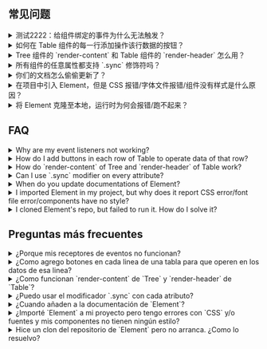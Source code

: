 ## 常见问题

<details>
  <summary>测试2222：给组件绑定的事件为什么无法触发？</summary>
  在 Vue 2.0 中，为**自定义**组件绑定**原生**事件必须使用 `.native` 修饰符：
  ```html
  <my-component @click.native="handleClick">Click Me</my-component>
  ```
  
  从易用性的角度出发，我们对 `Button` 组件进行了处理，使它可以监听 `click` 事件：
  ```html
  <el-button @click="handleButtonClick">Click Me</el-button>
  ```
  
  但是对于其他组件，还是需要添加 `.native` 修饰符。
</details>

<details>
  <summary>如何在 Table 组件的每一行添加操作该行数据的按钮？</summary>
  
  使用 [Scoped slot](https://vuejs.org/v2/guide/components.html#Scoped-Slots) 即可：
  ```html
  <el-table-column label="操作">
    <template slot-scope="props">
      <el-button @click.native="showDetail(props.row)">查看详情</el-button>
    </template>
  </el-table-column>
  ```
  参数 `row` 即为对应行的数据。
</details>

<details>
  <summary>Tree 组件的 `render-content` 和 Table 组件的 `render-header` 怎么用？</summary>
  
  请阅读 Vue 文档 [Render Function](http://vuejs.org/v2/guide/render-function.html) 的相关内容。注意，使用 JSX 来写 Render Function 的话，需要安装 `babel-plugin-transform-vue-jsx`，并参照其[文档](https://github.com/vuejs/babel-plugin-transform-vue-jsx)进行配置。
</details>

<details>
  <summary>所有组件的任意属性都支持 `.sync` 修饰符吗？</summary>
  
  不是。对于支持 `.sync` 修饰符的属性，我们会在文档的 API 表格中注明。更多 `.sync` 的用法请查看 [Vue 文档](https://vuejs.org/v2/guide/components.html#sync-Modifier)。
</details>

<details>
  <summary>你们的文档怎么偷偷更新了？</summary>
  
  我们只会在 Element 发布新版本时同步更新文档，以体现最新的变化。详细的更新内容可以查看 [changelog](https://github.com/ElemeFE/element/blob/master/CHANGELOG.zh-CN.md)。
</details>

<details>
  <summary>在项目中引入 Element，但是 CSS 报错/字体文件报错/组件没有样式是什么原因？</summary>
  
  请参考我们提供的 [starter kit](https://github.com/ElementUI/element-starter)，在 webpack 的 loaders 中正确配置 file-loader、css-loader 和 style-loader。此外，我们还提供了基于 [cooking](https://github.com/ElementUI/element-cooking-starter) 和 [laravel](https://github.com/ElementUI/element-in-laravel-starter) 的项目模板。
</details>

<details>
  <summary>将 Element 克隆至本地，运行时为何会报错/跑不起来？</summary>
  
  首先，确保克隆的是 master 分支的最新代码，并且文件完整。其次，确保本地的 node 版本在 4.0 以上，npm 版本在 3.0 以上。最后，可以启动开发环境：
  
  ```bash
  npm run dev
  ```
  
  或是直接打包：
  
  ```bash
  npm run dist
  ```
</details>

## FAQ

<details>
  <summary>Why are my event listeners not working?</summary>
  
  In Vue 2.0, adding **native** event handlers in **custom** components requires a `.native` modifier:
  ```html
  <my-component @click.native="handleClick">Click Me</my-component>
  ```
  
  For the sake of usability, we processed `Button` so it can listen to `click` events:
  ```html
  <el-button @click="handleButtonClick">Click Me</el-button>
  ```
  
  For other components, the `.native` modifier is still mandatory.
</details>

<details>
  <summary>How do I add buttons in each row of Table to operate data of that row?</summary>
  
  Just use [Scoped slot](https://vuejs.org/v2/guide/components.html#Scoped-Slots):
  ```html
  <el-table-column label="Operations">
    <template slot-scope="props">
      <el-button @click.native="showDetail(props.row)">Details</el-button>
    </template>
  </el-table-column>
  ```
  The parameter `row` is the data object of corresponding row.
</details>

<details>
  <summary>How do `render-content` of Tree and `render-header` of Table work?</summary>
  
  Please refer to [Render Function](http://vuejs.org/v2/guide/render-function.html) in Vue's documentation. In addition, if you are writing render functions with JSX, `babel-plugin-transform-vue-jsx` is required. See [here](https://github.com/vuejs/babel-plugin-transform-vue-jsx) for its configurations.
</details>

<details>
  <summary>Can I use `.sync` modifier on every attribute?</summary>
  
  No, only a few attributes supports the `.sync` modifier, and we have explicitly marked them on the documentation's API table. For more information about `.sync`, please refer to [Vue documentation](https://vuejs.org/v2/guide/components.html#sync-Modifier).
</details>

<details>
  <summary>When do you update documentations of Element?</summary>
  
  We update documentations only when a new version of Element is published so that it reflects all the changes introduced in that version. Updated changed can be found in the [changelog](https://github.com/ElemeFE/element/blob/master/CHANGELOG.en-US.md)。
</details>

<details>
  <summary>I imported Element in my project, but why does it report CSS error/font file error/components have no style?</summary>
  
  Please refer to our [starter kit](https://github.com/ElementUI/element-starter) and correctly configure file-loader, css-loader and style-loader in webpack config file. Besides, we also provide templated based on [cooking](https://github.com/ElementUI/element-cooking-starter) and [laravel](https://github.com/ElementUI/element-in-laravel-starter).
</details>

<details>
  <summary>I cloned Element's repo, but failed to run it. How do I solve it?</summary>
  
  First, please make sure to clone the latest code in master branch and cloned files are intact. Then, note that the version of Nodejs should be 4.0+ and npm 3.0+. Finally, activate development:
  
  ```bash
  npm run dev
  ```
  
  or build it:
  
  ```bash
  npm run dist
  ```
</details>

## Preguntas más frecuentes

<details>
  <summary>¿Porque mis receptores de eventos no funcionan?</summary>
  
  En Vue 2.0, agregando **nativos** receptores de evento **a medida** componentes requiere el modificador `.native`:
  ```
  html
  <mi-componente @click.native="handleClick">Haga Clic Aquí</mi-componente>
  ```
  
  Para conveniencia, hemos ya procesado eventos para el componente `Button` para que el interfaz sea consistente con `clic` eventos de otros componentes:
  
  ```html
  <el-button @click="handleButtonClick">Haga Clic Aquí</el-button>
  ```
  
  Para otros componentes el uso del modificador `.native` sigue siendo obligatorio.
</details>

<details>
  <summary>¿Como agrego botones en cada linea de una tabla para que operen en los datos de esa linea?</summary>
  
  Simplemente agregue [“Scoped slot”](https://vuejs.org/v2/guide/components.html#Scoped-Slots):
  ```html
  <el-table-column label="Operaciones">
    <template slot-scope="props">
      <el-button @click.native="verDetalles(props.row)">Detalles</el-button>
    </template>
  </el-table-column>
  ```
  El parámetro `row` contiene los datos de la linea correspondiente de la tabla.
</details>

<details>
  <summary>¿Como funcionan `render-content` de `Tree` y `render-header` de `Table`?</summary>
  
  Por favor refiérase a [Función de representación](http://vuejs.org/v2/guide/render-function.html) en la documentación de `Vue`. Adicionalmente, sí usted está escribiendo funciones de representar con JSX, se requiere el componente `babel-plugin-transform-vue-jsx`. Más información [aquí](https://github.com/vuejs/babel-plugin-transform-vue-jsx) para su uso y configuración.
</details>

<details>
  <summary>¿Puedo usar el modificador `.sync` con cada atributo?</summary>
  
  No, solamente un grupo pequeño de atributos apoyan el modificador `.sync`, y están anotados claramente en la documentación del IPA. Para información adicional sobre `.sync`, por favor refiérase a [documentación de Vue](https://vuejs.org/v2/guide/components.html#sync-Modifier).
</details>

<details>
  <summary>¿Cuando añaden a la documentación de `Element`?</summary>
  
  Añadamos la documentación con cada versión nueva de `Element` y los cambios reflejan los cambios del software de esa versión. Los cambios actuales y históricos se encuentran [aquí](https://github.com/ElemeFE/element/blob/master/CHANGELOG.en-US.md).
</details>

<details>
  <summary>¿Importé `Element` a mi proyecto pero tengo errores con `CSS` y/o fuentes y mis componentes no tienen ningún estilo?</summary>
  
  Refiérase a [nuestro ‘kit’ de inicio](https://github.com/ElementUI/element-starter) y configure correctamente `file-loader`, `css-loader` y `style-loader` en el archivo `webpack config`. Además, proveemos un ejemplar para [cooking](https://github.com/ElementUI/element-cooking-starter) y para [laravel](https://github.com/ElementUI/element-in-laravel-starter).
</details>

<details>
  <summary>Hice un clon del repositorio de `Element` pero no arranca. ¿Como lo resuelvo?</summary>
  
  Primero, pro favor, asegúrese de usar la versión más corriente en la rama  `master` y que los archivos están en orden. Después, revise sí la versión de `Nodejs` es 4.0+ y `npm` debe ser 3.0+. Finalmente active el modo desarrollo:
  
  ```bash
  npm run dev
  ```
  
  O arme su aplicación así:
  
  ```bash
  npm run dist
  ```
</details>
